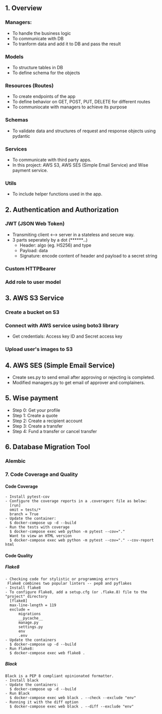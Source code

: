 ## 1. Overview  
### Managers:  
- To handle the business logic
- To communicate with DB
- To tranform data and add it to DB and pass the result
### Models  
- To structure tables in DB
- To define schema for the objects
### Resources (Routes)  
- To create endpoints of the app
- To define behavior on GET, POST, PUT, DELETE for different routes
- To communiocate with managers to achieve its purpose
### Schemas  
- To validate data and structures of request and response objects using pydantic
### Services  
- To communicate with third party apps.
- In this project: AWS S3, AWS SES (Simple Email Service) and Wise payment service.
### Utils  
- To include helper functions used in the app.
## 2. Authentication and Authorization  
### JWT (JSON Web Token)  
- Transmiting client <--> server in a stateless and secure way.
- 3 parts seperately by a dot (*******.********.*********)
  - Header: algo (eg. HS256) and type
  - Payload: data
  - Signature: encode content of header and payload to a secret string
### Custom HTTPBearer  
### Add role to user model  
## 3. AWS S3 Service  
### Create a bucket on S3  
### Connect with AWS service using boto3 library  
- Get credentials: Access key ID and Secret access key
### Upload user's images to S3  
## 4. AWS SES (Simple Email Service)  
- Create ses.py to send email after approving or rejecting is completed.
- Modified managers.py to get email of approver and complainers.
## 5. Wise payment  
- Step 0: Get your profile
- Step 1: Create a quote
- Step 2: Create a recipient account
- Step 3: Create a transfer
- Step 4: Fund a transfer or cancel transfer 
## 6. Database Migration Tool
### Alembic  
### 7. Code Coverage and Quality  
#### Code Coverage  
```
- Install pytest-cov
- Configure the coverage reports in a .coveragerc file as below:
  [run]
  omit = tests/*
  branch = True
- Update the container:
  $ docker-compose up -d --build
- Run the tests with coverage
  $ docker-compose exec web python -m pytest --cov="."
  Want to view an HTML version
  $ docker-compose exec web python -m pytest --cov="." --cov-report html
```
#### Code Quality  
##### Flake8  
```
- Checking code for stylistic or programming errors
 Flake8 combines two popular linters -- pep8 and pyflakes
- Install flake8
- To configure Flake8, add a setup.cfg (or .flake.8) file to the "project" directory
  [flake8]
  max-line-length = 119
  exclude =
      migrations
      __pycache__
      manage.py
      settings.py
      env
      .env
- Update the containers
  $ docker-compose up -d --build
- Run Flake8:
  $ docker-compose exec web flake8 .
```
##### Black 
```
Black is a PEP 8 compliant opinionated formatter.
- Install black
- Update the containers:
  $ docker-compose up -d --build
- Run Black
  $ docker-compose exec web black . --check --exclude "env"
- Running it with the diff option
  $ docker-compose exec web black . --diff --exclude "env"
```

